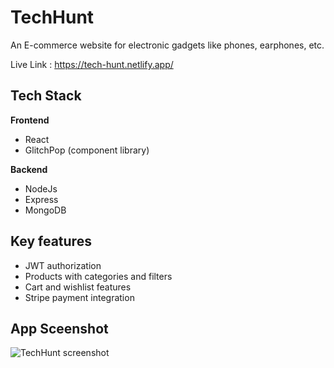 # TechHunt

An E-commerce website for electronic gadgets like phones, earphones, etc.

Live Link : https://tech-hunt.netlify.app/

## Tech Stack
 **Frontend**
 * React
 * GlitchPop (component library)
 
 **Backend**
 * NodeJs
 * Express
 * MongoDB
 
 ## Key features
 
 * JWT authorization
 * Products with categories and filters
 * Cart and wishlist features
 * Stripe payment integration



## App Sceenshot
![TechHunt screenshot](https://res.cloudinary.com/june-social/image/upload/v1625822743/assests/screencapture-localhost-3000-1625822700043_g5e6nj.png)
